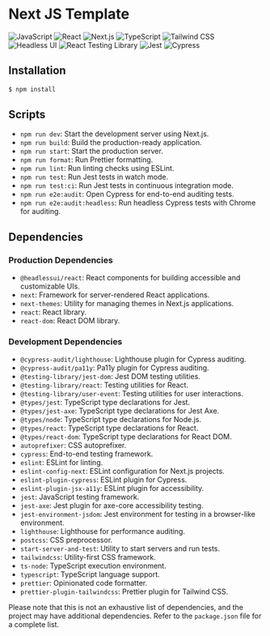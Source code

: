 >

# Next JS Template

![JavaScript](https://img.shields.io/badge/JavaScript-%23F7DF1E.svg?style=flat&logo=javascript&logoColor=black)
![React](https://img.shields.io/badge/React-%2361DAFB.svg?style=flat&logo=react&logoColor=black)
![Next.js](https://img.shields.io/badge/Next.js-%23000000.svg?style=flat&logo=next.js&logoColor=white)
![TypeScript](https://img.shields.io/badge/TypeScript-%23007ACC.svg?style=flat&logo=typescript&logoColor=white)
![Tailwind CSS](https://img.shields.io/badge/Tailwind%20CSS-%23006AFF.svg?style=flat&logo=tailwind-css&logoColor=white)
![Headless UI](https://img.shields.io/badge/Headless%20UI-%23111827.svg?style=flat)
![React Testing Library](https://img.shields.io/badge/React%20Testing%20Library-%23E33332.svg?style=flat&logo=testing-library&logoColor=white)
![Jest](https://img.shields.io/badge/Jest-%23C21325.svg?style=flat&logo=jest&logoColor=white)
![Cypress](https://img.shields.io/badge/Cypress-%23E95E25.svg?style=flat&logo=cypress&logoColor=white)

## Installation

```sh
$ npm install
```

## Scripts

- `npm run dev`: Start the development server using Next.js.
- `npm run build`: Build the production-ready application.
- `npm run start`: Start the production server.
- `npm run format`: Run Prettier formatting.
- `npm run lint`: Run linting checks using ESLint.
- `npm run test`: Run Jest tests in watch mode.
- `npm run test:ci`: Run Jest tests in continuous integration mode.
- `npm run e2e:audit`: Open Cypress for end-to-end auditing tests.
- `npm run e2e:audit:headless`: Run headless Cypress tests with Chrome for auditing.

## Dependencies

### Production Dependencies

- `@headlessui/react`: React components for building accessible and customizable UIs.
- `next`: Framework for server-rendered React applications.
- `next-themes`: Utility for managing themes in Next.js applications.
- `react`: React library.
- `react-dom`: React DOM library.

### Development Dependencies

- `@cypress-audit/lighthouse`: Lighthouse plugin for Cypress auditing.
- `@cypress-audit/pa11y`: Pa11y plugin for Cypress auditing.
- `@testing-library/jest-dom`: Jest DOM testing utilities.
- `@testing-library/react`: Testing utilities for React.
- `@testing-library/user-event`: Testing utilities for user interactions.
- `@types/jest`: TypeScript type declarations for Jest.
- `@types/jest-axe`: TypeScript type declarations for Jest Axe.
- `@types/node`: TypeScript type declarations for Node.js.
- `@types/react`: TypeScript type declarations for React.
- `@types/react-dom`: TypeScript type declarations for React DOM.
- `autoprefixer`: CSS autoprefixer.
- `cypress`: End-to-end testing framework.
- `eslint`: ESLint for linting.
- `eslint-config-next`: ESLint configuration for Next.js projects.
- `eslint-plugin-cypress`: ESLint plugin for Cypress.
- `eslint-plugin-jsx-a11y`: ESLint plugin for accessibility.
- `jest`: JavaScript testing framework.
- `jest-axe`: Jest plugin for axe-core accessibility testing.
- `jest-environment-jsdom`: Jest environment for testing in a browser-like environment.
- `lighthouse`: Lighthouse for performance auditing.
- `postcss`: CSS preprocessor.
- `start-server-and-test`: Utility to start servers and run tests.
- `tailwindcss`: Utility-first CSS framework.
- `ts-node`: TypeScript execution environment.
- `typescript`: TypeScript language support.
- `prettier`: Opinionated code formatter.
- `prettier-plugin-tailwindcss`: Prettier plugin for Tailwind CSS.

Please note that this is not an exhaustive list of dependencies, and the project may have additional dependencies. Refer to the `package.json` file for a complete list.
